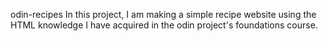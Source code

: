 odin-recipes
In this project, I am making a simple recipe website using the HTML knowledge I have acquired in the odin project's foundations course.